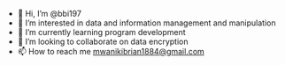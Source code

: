 - 👋 Hi, I’m @bbi197
- 👀 I’m interested in data and information management and manipulation
- 🌱 I’m currently learning program development
- 💞️ I’m looking to collaborate on data encryption
- 📫 How to reach me mwanikibrian1884@gmail.com

<!---
bbi197/bbi197 is a ✨ special ✨ repository because its `README.md` (this file) appears on your GitHub profile.
You can click the Preview link to take a look at your changes.
--->
